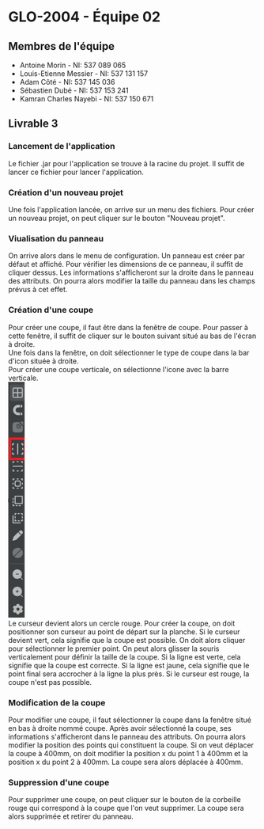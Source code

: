 # GLO-2004 - Équipe 02
## Membres de l'équipe
- Antoine Morin - NI: 537 089 065
- Louis-Etienne Messier - NI: 537 131 157
- Adam Côté - NI: 537 145 036
- Sébastien Dubé - NI: 537 153 241
- Kamran Charles Nayebi - NI: 537 150 671


## Livrable 3
### Lancement de l'application
Le fichier .jar pour l'application se trouve à la racine du projet. Il suffit
de lancer ce fichier pour lancer l'application.

### Création d'un nouveau projet
Une fois l'application lancée, on arrive sur un menu des fichiers. Pour créer un nouveau
projet, on peut cliquer sur le bouton "Nouveau projet". <br>

### Viualisation du panneau
On arrive alors dans le menu de configuration. Un panneau est créer par défaut et affiché. Pour
vérifier les dimensions de ce panneau, il suffit de cliquer dessus. Les informations s'afficheront sur la
droite dans le panneau des attributs. On pourra alors modifier la taille du panneau dans les champs prévus
à cet effet.

### Création d'une coupe
Pour créer une coupe, il faut être dans la fenêtre de coupe. Pour passer à cette fenêtre, il suffit de cliquer sur le bouton
suivant situé au bas de l'écran à droite. <br>
Une fois dans la fenêtre, on doit sélectionner le type de coupe dans la bar d'icon située à droite. <br>
Pour créer une coupe verticale, on sélectionne l'icone avec la barre verticale. <br>
![img.png](icone_coupe_verticale.png)
<br>
Le curseur devient alors un cercle rouge. Pour créer la coupe, on doit positionner son curseur au point de départ sur la planche.
Si le curseur devient vert, cela signifie que la coupe est possible. On doit alors cliquer pour sélectionner le premier point.
On peut alors glisser la souris verticalement pour définir la taille de la coupe. Si la ligne est verte, cela signifie que la coupe
est correcte. Si la ligne est jaune, cela signifie que le point final sera accrocher à la ligne la plus près. Si le curseur
est rouge, la coupe n'est pas possible.

### Modification de la coupe
Pour modifier une coupe, il faut sélectionner la coupe dans la fenêtre situé en bas à droite nommé coupe. Après avoir sélectionné la coupe,
ses informations s'afficheront dans le panneau des attributs. On pourra alors modifier la position des points qui constituent la coupe.
Si on veut déplacer la coupe à 400mm, on doit modifier la position x du point 1 à 400mm et la position x du point 2 à 400mm.
La coupe sera alors déplacée à 400mm.

### Suppression d'une coupe
Pour supprimer une coupe, on peut cliquer sur le bouton de la corbeille rouge qui correspond à la coupe que l'on veut
supprimer. La coupe sera alors supprimée et retirer du panneau.
